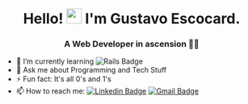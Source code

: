 <h1 align="center"> Hello! <img src="https://raw.githubusercontent.com/kaueMarques/kaueMarques/master/hi.gif" width="30px"> I'm Gustavo Escocard.</h1>
<h3 align="center"> A Web Developer in ascension 👨‍💻</h3>

- 🌱 I’m currently learning ![Rails Badge](https://img.shields.io/badge/Ruby-CC342D?style=flat&logo=ruby&logoColor=white)
- 💬 Ask me about Programming and Tech Stuff
- ⚡ Fun fact: It's all 0's and 1's
- 📫 How to reach me:
[![Linkedin Badge](https://img.shields.io/badge/LINKEDIN-%230077B5?style=flat&logo=Linkedin&logoColor=white&link=https://www.linkedin.com/in/gustavo-escocard/)](https://www.linkedin.com/in/gustavo-escocard/) 
[![Gmail Badge](https://img.shields.io/badge/GMAIL-D14836?style=flat&logo=Gmail&logoColor=white&link=mailto:gustavo.escocard@gmail.com)](mailto:gustavo.escocard@gmail.com)

<!--
<p align='center'>
  <a href="#"><img src="https://github-readme-stats.vercel.app/api?username=gustavoescocard&show_icons=true&count_private=true&theme=dark" width="350"></a>
</p>
-->
